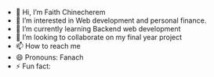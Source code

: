 - 👋 Hi, I’m Faith Chinecherem
- 👀 I’m interested in Web development and personal finance.
- 🌱 I’m currently learning Backend web development
- 💞️ I’m looking to collaborate on my final year project
- 📫 How to reach me 
- 😄 Pronouns: Fanach
- ⚡ Fun fact: 

<!---
Faith-chi/Faith-chi is a ✨ special ✨ repository because its `README.md` (this file) appears on your GitHub profile.
You can click the Preview link to take a look at your changes.
--->
